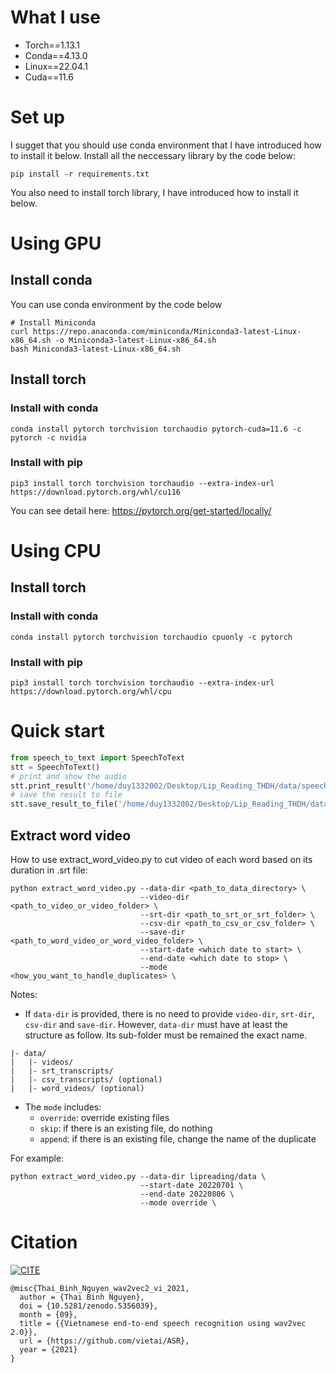 # What I use
- Torch==1.13.1
- Conda==4.13.0
- Linux==22.04.1
- Cuda==11.6
# Set up
I sugget that you should use conda environment that I have introduced how to install it below.
Install all the neccessary library by the code below:
```
pip install -r requirements.txt
```
You also need to install torch library, I have introduced how to install it below.
# Using GPU
## Install conda
You can use conda environment by the code below
```
# Install Miniconda
curl https://repo.anaconda.com/miniconda/Miniconda3-latest-Linux-x86_64.sh -o Miniconda3-latest-Linux-x86_64.sh
bash Miniconda3-latest-Linux-x86_64.sh
```
## Install torch
### Install with conda
```
conda install pytorch torchvision torchaudio pytorch-cuda=11.6 -c pytorch -c nvidia
```
### Install with pip
```
pip3 install torch torchvision torchaudio --extra-index-url https://download.pytorch.org/whl/cu116
```
You can see detail here: https://pytorch.org/get-started/locally/

# Using CPU
## Install torch
### Install with conda
```
conda install pytorch torchvision torchaudio cpuonly -c pytorch
```
### Install with pip
```
pip3 install torch torchvision torchaudio --extra-index-url https://download.pytorch.org/whl/cpu
```
# Quick start
```python
from speech_to_text import SpeechToText
stt = SpeechToText()
# print and show the audio
stt.print_result('/home/duy1332002/Desktop/Lip_Reading_THDH/data/speechtotext/t5.wav')
# save the result to file
stt.save_result_to_file('/home/duy1332002/Desktop/Lip_Reading_THDH/data/speechtotext/t5.wav', '/home/duy1332002/Desktop/Lip_Reading_THDH/data/speechtotext/test1.txt')
```

## Extract word video
How to use extract_word_video.py to cut video of each word based on its duration in .srt file:
```shell
python extract_word_video.py --data-dir <path_to_data_directory> \
                             --video-dir <path_to_video_or_video_folder> \
                             --srt-dir <path_to_srt_or_srt_folder> \
                             --csv-dir <path_to_csv_or_csv_folder> \
                             --save-dir <path_to_word_video_or_word_video_folder> \
                             --start-date <which date to start> \
                             --end-date <which date to stop> \
                             --mode <how_you_want_to_handle_duplicates> \
```
Notes:
* If `data-dir` is provided, there is no need to provide `video-dir`, `srt-dir`, `csv-dir` and `save-dir`. However, `data-dir` must have at least the structure as follow. Its sub-folder must be remained the exact name.
```
|- data/
|   |- videos/
|   |- srt_transcripts/
|   |- csv_transcripts/ (optional)
|   |- word_videos/ (optional)
```
* The `mode` includes:
  * `override`: override existing files
  * `skip`: if there is an existing file, do nothing
  * `append`: if there is an existing file, change the name of the duplicate

For example:
```shell
python extract_word_video.py --data-dir lipreading/data \
                             --start-date 20220701 \
                             --end-date 20220806 \
                             --mode override \
```

# Citation

[![CITE](https://zenodo.org/badge/DOI/10.5281/zenodo.5356039.svg)](https://github.com/vietai/ASR)

```text
@misc{Thai_Binh_Nguyen_wav2vec2_vi_2021,
  author = {Thai Binh Nguyen},
  doi = {10.5281/zenodo.5356039},
  month = {09},
  title = {{Vietnamese end-to-end speech recognition using wav2vec 2.0}},
  url = {https://github.com/vietai/ASR},
  year = {2021}
}

